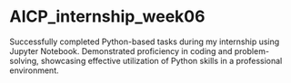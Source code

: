 # AICP_internship_week06
Successfully completed Python-based tasks during my internship using Jupyter Notebook. Demonstrated proficiency in coding and problem-solving, showcasing effective utilization of Python skills in a professional environment.
